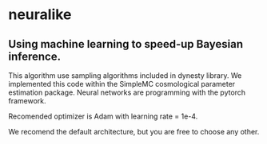 # neuralike

## Using machine learning to speed-up Bayesian inference.

This algorithm use sampling algorithms included in dynesty library. We implemented this code within the SimpleMC cosmological parameter estimation package.
Neural networks are programming with the pytorch framework.

Recomended optimizer is Adam with learning rate = 1e-4.

We recomend the default architecture, but you are free to choose any other. 
